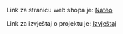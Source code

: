 Link za stranicu web shopa je:
[Nateo](https://hci-2023-2024-nateo.vercel.app/)<br>


Link za izvještaj o projektu je:
[Izvještaj](https://www.notion.so/Nateo-20643e9f6cb24fc4b6ad60c1d9f3fa11)
